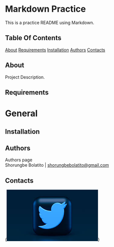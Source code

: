 # Markdown Practice

This is a practice README using Markdown.

## Table Of Contents
[About](About)
[Requirements](Requirements)
[Installation](Installation)
[Authors](Authors)
[Contacts](Contacts)

## About
Project Description.

## Requirements
# General

## Installation

## Authors
Authors page  
Shorungbe Bolatito | <shorungbebolatito@gmail.com>

## Contacts

(![Alt text](image.png))
